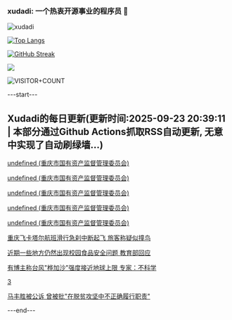 ### xudadi: 一个热衷开源事业的程序员 👋

![xudadi](https://github-readme-stats-git-masterorgs-github-readme-stats-team.vercel.app/api?username=xudadi)

[![Top Langs](https://github-readme-stats.vercel.app/api/top-langs/?username=xudadi)](https://github.com/anuraghazra/github-readme-stats)

[![GitHub Streak](https://streak-stats.demolab.com?user=xudadi&locale=zh_Hans)](https://git.io/streak-stats)

![](https://raw.githubusercontent.com/xudadi/xudadi/main/assets/github-contribution-grid-snake.svg)

![VISITOR+COUNT](https://komarev.com/ghpvc/?username=xudadi&label=VISITOR+COUNT)


---start---

## Xudadi的每日更新(更新时间:2025-09-23 20:39:11 | 本部分通过Github Actions抓取RSS自动更新, 无意中实现了自动刷绿墙...)

[undefined (重庆市国有资产监督管理委员会)](https://dadilab.github.io/feeds/all.xml)

[undefined (重庆市国有资产监督管理委员会)](https://dadilab.github.io/feeds/all.xml)

[undefined (重庆市国有资产监督管理委员会)](https://dadilab.github.io/feeds/all.xml)

[undefined (重庆市国有资产监督管理委员会)](https://dadilab.github.io/feeds/all.xml)

[undefined (重庆市国有资产监督管理委员会)](https://dadilab.github.io/feeds/all.xml)

[重庆飞卡塔尔航班滑行急刹中断起飞 旅客称疑似撞鸟](https://m.163.com/news/article/KA50K0JG053469LG.html)

[近期一些地方仍然出现校园食品安全问题 教育部回应](https://m.163.com/news/article/KA517C01053469LG.html)

[有博主称台风"桦加沙"强度接近地球上限 专家：不科学](https://m.163.com/news/article/KA50B4CA0512D3VJ.html)

[3](https://m.163.com/touch/news/sub/domestic)

[马丰胜被公诉 曾被批"在脱贫攻坚中不正确履行职责"](https://m.163.com/news/article/KA4QD2RE0534A4SC.html)

---end---
